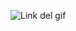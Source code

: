 ![Link del gif](https://github.com/Rodlemus03/lab2-graficasPorComputadora/blob/master/video/gif.gif)